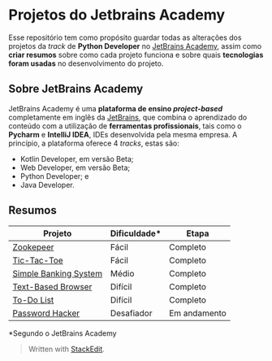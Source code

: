 # Projetos do Jetbrains Academy
Esse repositório tem como propósito guardar todas as alterações dos projetos da *track* de **Python Developer** no [JetBrains Academy](https://www.jetbrains.com/academy/), assim como **criar resumos** sobre como cada projeto funciona e sobre quais **tecnologias foram usadas** no desenvolvimento do projeto.

## Sobre JetBrains Academy
JetBrains Academy é uma **plataforma de ensino *project-based*** completamente em inglês da [JetBrains](https://www.jetbrains.com/), que combina o aprendizado do conteúdo com a utilização de **ferramentas profissionais**, tais como o **Pycharm** e **IntelliJ IDEA**, IDEs desenvolvida pela mesma empresa.
A princípio, a plataforma oferece 4 *tracks*, estas são: 
* Kotlin Developer, em versão Beta;
* Web Developer, em versão Beta;
* Python Developer; e
* Java Developer.

## Resumos

| Projeto | Dificuldade* | Etapa |
|--|--|--|
| [Zookepeer](https://github.com/homerico/jetbrains_academy_projects/blob/master/zookeeper/summary.md) | Fácil | Completo |
| [Tic-Tac-Toe](https://github.com/homerico/jetbrains_academy_projects/blob/master/tic_tac_toe/summary.md) | Fácil | Completo|
| [Simple Banking System](https://github.com/homerico/jetbrains_academy_projects/blob/master/simple_banking_system/summary.md) | Médio | Completo|
| [Text-Based Browser](https://github.com/homerico/jetbrains_academy_projects/blob/master/browser/summary.md) | Difícil | Completo|
| [To-Do List](https://github.com/homerico/jetbrains_academy_projects/blob/master/to_do_list/summary.md) | Difícil | Completo |
| [Password Hacker](https://github.com/homerico/jetbrains_academy_projects/blob/master/password_hacker/summary.md) | Desafiador | Em andamento |

*Segundo o JetBrains Academy


> Written with [StackEdit](https://stackedit.io/).


